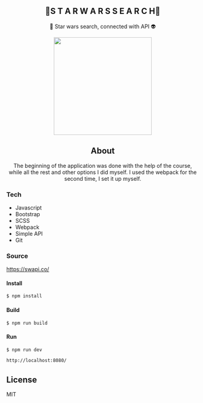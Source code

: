 
<h2 align="center">🚀S T A R W A R S S E A R C H🚀</h2>
<p align="center">🌌 Star wars search, connected with API 👽<p>
<p align="center">
 <img src="https://i.imgur.com/rwFBnYI.gif" href="" height="256">

<p align="center"
<img src="https://travis-ci.org/joemccann/dillinger.svg?branch=master">



<h2 align="center">About</h2>
<p align="center">
The beginning of the application was done with the help of the course, while all the rest and other options I did myself. I used the webpack for the second time, I set it up myself. </p>




### Tech                                                                            
* Javascript
* Bootstrap
* SCSS
* Webpack
* Simple API
* Git



### Source
https://swapi.co/

#### Install
```sh
$ npm install
```
#### Build
```sh
$ npm run build 
```
#### Run
```sh
$ npm run dev
```

```sh
http://localhost:8080/
```


License
----

MIT

